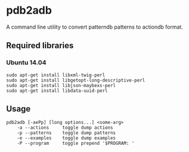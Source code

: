 # pdb2adb

A command line utility to convert patterndb patterns to actiondb format.

## Required libraries
### Ubuntu 14.04
```
sudo apt-get install libxml-twig-perl
sudo apt-get install libgetopt-long-descriptive-perl
sudo apt-get install libjson-maybexs-perl
sudo apt-get install libdata-uuid-perl
```

## Usage

```
pdb2adb [-aePp] [long options...] <some-arg>
    -a --actions     toggle dump actions
    -p --patterns    toggle dump patterns
    -e --examples    toggle dump examples
    -P --program     toggle prepend '$PROGRAM: '
```
